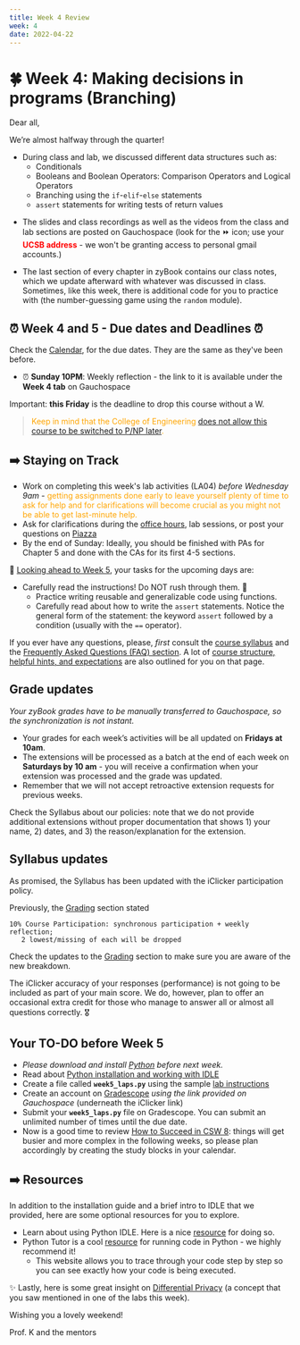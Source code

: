 ```yaml
---
title: Week 4 Review 
week: 4
date: 2022-04-22
---
```


# 🍀  Week 4: Making decisions in programs (Branching)

Dear all,

We’re almost halfway through the quarter!

- During class and lab, we discussed different data structures such as:
    - Conditionals
    - Booleans and Boolean Operators: Comparison Operators and Logical Operators
    - Branching using the `if`-`elif`-`else` statements
    - `assert` statements for writing tests of return values
        
* The slides and class recordings as well as the videos from the class and lab sections are posted on Gauchospace (look for the ⏩ icon; use your <span style="color:red">**UCSB address**</span> - we won't be granting access to personal gmail accounts.)

* The last section of every chapter in zyBook contains our class notes, which we update afterward with whatever was discussed in class. Sometimes, like this week, there is additional code for you to practice with (the number-guessing game using the `random` module).

## ⏰ Week 4 and 5 - Due dates and Deadlines ⏰

Check the [Calendar]({{site.url}}/{{site.baseurl}}/calendar#week-4), for the due dates. They are the same as they've been before.
* ⏰  **Sunday 10PM**: Weekly reflection - the link to it is available under the **Week 4 tab** on Gauchospace

Important: **this Friday** is the deadline to drop this course without a W. 
> <span style="color:orange"> Keep in mind that the College of Engineering [does not allow this course to be switched to P/NP later]({{site.url}}/{{site.baseurl}}/about#note-about-pnp).</span>


## ➡️    Staying on Track

* Work on completing this week's lab activities (LA04) _before Wednesday 9am_ - <span style="color:orange">getting assignments done early to leave yourself plenty of time to ask for help and for clarifications will become crucial as you might not be able to get last-minute help.</span>
* Ask for clarifications during the [office hours]({{site.url}}/{{site.baseurl}}/schedule/), lab sessions, or post your questions on [Piazza]({{site.aux_links.Piazza}}) 
* By the end of Sunday: Ideally, you should be finished with PAs for Chapter 5 and done with the CAs for its first 4-5 sections.

🔮 [Looking ahead to Week 5]({{site.url}}/{{site.baseurl}}/calendar#week-5), your tasks for the upcoming days are:
* Carefully read the instructions! Do NOT rush through them. 💎
    - Practice writing reusable and generalizable code using functions.
    - Carefully read about how to write the `assert` statements. Notice the general form of the statement: the keyword `assert` followed by a condition (usually with the `==` operator).

If you ever have any questions, please, _first_ consult the [course syllabus]({{site.url}}/{{site.baseurl}}/about) and the [Frequently Asked Questions (FAQ) section]({{site.url}}/{{site.baseurl}}/faq). A lot of [course structure, helpful hints, and expectations]({{site.url}}/{{site.baseurl}}/faq/#weekly-pattern-and-planning-your-work) are also outlined for you on that page.

## Grade updates

_Your zyBook grades have to be manually transferred to Gauchospace, so the synchronization is not instant._
* Your grades for each week’s activities will be all updated on **Fridays at 10am**. 
* The extensions will be processed as a batch at the end of each week on **Saturdays by 10 am** - you will receive a confirmation when your extension was processed and the grade was updated.
* Remember that we will not accept retroactive extension requests for previous weeks.

Check the Syllabus about our policies: note that we do not provide additional extensions without proper documentation that shows 1) your name, 2) dates, and 3) the reason/explanation for the extension.


## Syllabus updates

As promised, the Syllabus has been updated with the iClicker participation policy.

Previously, the [Grading]({{site.url}}/{{site.baseurl}}/about#grading) section stated
```
10% Course Participation: synchronous participation + weekly reflection;
   2 lowest/missing of each will be dropped
```
Check the updates to the [Grading]({{site.url}}/{{site.baseurl}}/about#grading) section to make sure you are aware of the new breakdown.

The iClicker accuracy of your responses (performance) is not going to be included as part of your main score. We do, however, plan to offer an occasional extra credit for those who manage to answer all or almost all questions correctly. 🎖️


## Your TO-DO before Week 5

* _Please download and install [Python](https://www.python.org/) before next week._
* Read about [Python installation and working with IDLE]({{site.url}}/{{site.baseurl}}/ref/ide)
* Create a file called **`week5_laps.py`** using the sample [lab instructions]({{site.url}}/{{site.baseurl}}/ref/labtocode/#sample-lab-instructions)
* Create an account on [Gradescope](https://www.gradescope.com/) _using the link provided on Gauchospace_ (underneath the iClicker link)
* Submit your **`week5_laps.py`** file on Gradescope. You can submit an unlimited number of times until the due date. 
* Now is a good time to review [How to Succeed in CSW 8]({{site.url}}/{{site.baseurl}}/success): things will get busier and more complex in the following weeks, so please plan accordingly by creating the study blocks in your calendar.


## ➡️    Resources

In addition to the installation guide and a brief intro to IDLE that we provided, here are some optional resources for you to explore.

* Learn about using Python IDLE. Here is a nice [resource](https://realpython.com/python-idle/) for doing so.
* Python Tutor is a cool [resource](https://pythontutor.com/visualize.html#mode=edit) for running code in Python - we highly recommend it!
    * This website allows you to trace through your code step by step so you can see exactly how your code is being executed.

✨ Lastly, here is some great insight on [Differential Privacy](https://www.youtube.com/watch?v=gI0wk1CXlsQ&ab_channel=SimplyExplained) (a concept that you saw mentioned in one of the labs this week).

Wishing you a lovely weekend!

Prof. K and the mentors



